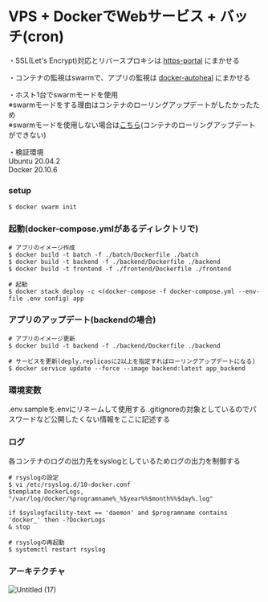 # VPS + DockerでWebサービス + バッチ(cron)

・SSL(Let's Encrypt)対応とリバースプロキシは [https-portal](https://github.com/SteveLTN/https-portal) にまかせる  

・コンテナの監視はswarmで、アプリの監視は [docker-autoheal](https://github.com/willfarrell/docker-autoheal) にまかせる  

・ホスト1台でswarmモードを使用  
※swarmモードをする理由はコンテナのローリングアップデートがしたかったため  
※swarmモードを使用しない場合は[こちら](README_NOSWARM.md)(コンテナのローリングアップデートができない)  

・検証環境  
Ubuntu 20.04.2  
Docker 20.10.6  

### setup
```
$ docker swarm init
```

### 起動(docker-compose.ymlがあるディレクトリで)
```
# アプリのイメージ作成
$ docker build -t batch -f ./batch/Dockerfile ./batch
$ docker build -t backend -f ./backend/Dockerfile ./backend
$ docker build -t frontend -f ./frontend/Dockerfile ./frontend

# 起動
$ docker stack deploy -c <(docker-compose -f docker-compose.yml --env-file .env config) app
```

### アプリのアップデート(backendの場合)
```
# アプリのイメージ更新
$ docker build -t backend -f ./backend/Dockerfile ./backend

# サービスを更新(deply.replicasに2以上を指定すればローリングアップデートになる)
$ docker service update --force --image backend:latest app_backend
```

### 環境変数
.env.sampleを.envにリネームして使用する
.gitignoreの対象としているのでパスワードなど公開したくない情報をここに記述する

### ログ
各コンテナのログの出力先をsyslogとしているためログの出力を制御する

```
# rsyslogの設定
$ vi /etc/rsyslog.d/10-docker.conf
$template DockerLogs, "/var/log/docker/%programname%_%$year%%$month%%$day%.log"

if $syslogfacility-text == 'daemon' and $programname contains 'docker_' then -?DockerLogs
& stop

# rsyslogの再起動
$ systemctl restart rsyslog
```

### アーキテクチャ
![Untitled (17)](https://user-images.githubusercontent.com/4780752/117397400-052f9a80-af37-11eb-8275-c5c97059105a.png)

